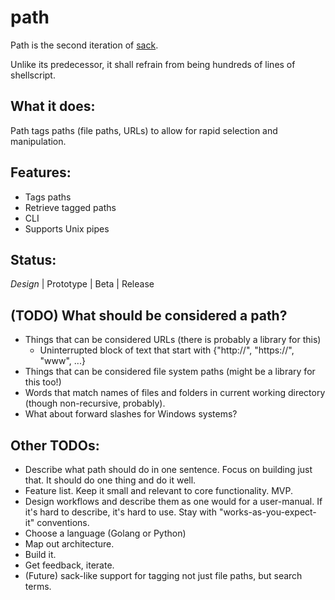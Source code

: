 path
====

Path is the second iteration of [sack](https://github.com/sampson-chen/sack).

Unlike its predecessor, it shall refrain from being hundreds of lines of
shellscript.

What it does:
-------------

Path tags paths (file paths, URLs) to allow for rapid selection and
manipulation.

Features:
---------

- Tags paths
- Retrieve tagged paths
- CLI
- Supports Unix pipes

Status:
-------

*Design* | Prototype | Beta | Release

(TODO) What should be considered a path?
----------------------------------------

- Things that can be considered URLs (there is probably a library for this)
    - Uninterrupted block of text that start with {"http://", "https://", "www", ...}
- Things that can be considered file system paths (might be a library for this too!)
- Words that match names of files and folders in current working directory (though non-recursive, probably).
- What about forward slashes for Windows systems?

Other TODOs:
------------
- Describe what path should do in one sentence. Focus on building just that. It should do one thing and do it well.
- Feature list. Keep it small and relevant to core functionality. MVP.
- Design workflows and describe them as one would for a user-manual. If it's hard to describe, it's hard to use. Stay with "works-as-you-expect-it" conventions.
- Choose a language (Golang or Python)
- Map out architecture.
- Build it.
- Get feedback, iterate.
- (Future) sack-like support for tagging not just file paths, but search terms.
